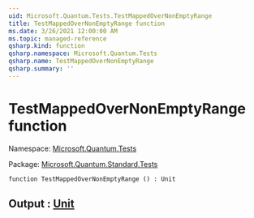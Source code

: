 ```yaml
---
uid: Microsoft.Quantum.Tests.TestMappedOverNonEmptyRange
title: TestMappedOverNonEmptyRange function
ms.date: 3/26/2021 12:00:00 AM
ms.topic: managed-reference
qsharp.kind: function
qsharp.namespace: Microsoft.Quantum.Tests
qsharp.name: TestMappedOverNonEmptyRange
qsharp.summary: ''
---
```


# TestMappedOverNonEmptyRange function

Namespace: [Microsoft.Quantum.Tests](xref:Microsoft.Quantum.Tests)

Package: [Microsoft.Quantum.Standard.Tests](https://nuget.org/packages/Microsoft.Quantum.Standard.Tests)




```qsharp
function TestMappedOverNonEmptyRange () : Unit
```


## Output : [Unit](xref:microsoft.quantum.lang-ref.unit)

